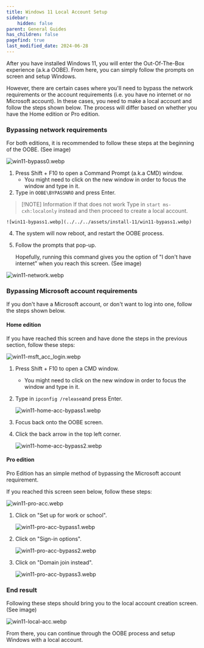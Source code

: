 ```yaml
---
title: Windows 11 Local Account Setup 
sidebar:
    hidden: false
parent: General Guides
has_children: false
pagefind: true
last_modified_date: 2024-06-28
---
```


After you have installed Windows 11, you will enter the Out-Of-The-Box experience (a.k.a OOBE). From here, you can simply follow the prompts on screen and setup Windows. 

However, there are certain cases where you'll need to bypass the network requirements or the account requirements (i.e. you have no internet or no Microsoft account). In these cases, you need to make a local account and follow the steps shown below. The process will differ based on whether you have the Home edition or Pro edition.

### Bypassing network requirements 
For both editions, it is recommended to follow these steps at the beginning of the OOBE. (See image) 

![win11-bypass0.webp](../../../assets/install-11/win11-bypass0.webp)

1. Press Shift + F10 to open a Command Prompt (a.k.a CMD) window.
     - You might need to click on the new window in order to focus the window and type in it.
2. Type in `OOBE\BYPASSNRO` and press Enter.
> [!NOTE] Information
>If that does not work Type in `start ms-cxh:localonly` instead and then proceed to create a local account.

    ![win11-bypass1.webp](../../../assets/install-11/win11-bypass1.webp)

4. The system will now reboot, and restart the OOBE process. 

5. Follow the prompts that pop-up. 

    Hopefully, running this command gives you the option of "I don't have internet" when you reach this screen. (See image)

![win11-network.webp](../../../assets/install-11/win11-network.webp)

### Bypassing Microsoft account requirements
If you don't have a Microsoft account, or don't want to log into one, follow the steps shown below. 
#### Home edition
If you have reached this screen and have done the steps in the previous section, follow these steps: 

![win11-msft_acc_login.webp](../../../assets/install-11/win11-msft_acc_login.webp)

1. Press Shift + F10 to open a CMD window.
     - You might need to click on the new window in order to focus the window and type in it. 

2. Type in `ipconfig /release`and press Enter. 

     ![win11-home-acc-bypass1.webp](../../../assets/install-11/win11-home-acc-bypass1.webp)

3. Focus back onto the OOBE screen. 

4. Click the back arrow in the top left corner. 

     ![win11-home-acc-bypass2.webp](../../../assets/install-11/win11-home-acc-bypass2.webp)

#### Pro edition
Pro Edition has an simple method of bypassing the Microsoft account requirement. 

If you reached this screen seen below, follow these steps: 

![win11-pro-acc.webp](../../../assets/install-11/win11-pro-acc.webp)

1. Click on "Set up for work or school". 

     ![win11-pro-acc-bypass1.webp](../../../assets/install-11/win11-pro-acc-bypass1.webp)


2. Click on "Sign-in options". 

     ![win11-pro-acc-bypass2.webp](../../../assets/install-11/win11-pro-acc-bypass2.webp)


3. Click on "Domain join instead".

     ![win11-pro-acc-bypass3.webp](../../../assets/install-11/win11-pro-acc-bypass3.webp)

### End result
Following these steps should bring you to the local account creation screen. (See image) 

![win11-local-acc.webp](../../../assets/install-11/win11-local-acc.webp)


From there, you can continue through the OOBE process and setup Windows with a local account.  


